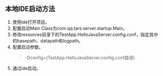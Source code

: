 ## 本地IDE启动方法

1. 使用ide打开项目。
2. 配置启动Main Class为com.qq.tars.server.startup.Main。
3. 修改resources目录下的TestApp.HelloJavaServer.config.conf，指定其中的basepath、datapath和logpath。
4. 配置启动参数。
    > -Dconfig=(TestApp.HelloJavaServer.config.conf路径)
5. 通过ide启动。
